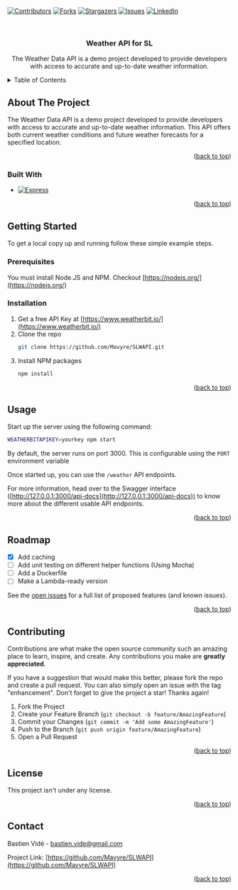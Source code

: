 <!-- Improved compatibility of back to top link: See: https://github.com/othneildrew/Best-README-Template/pull/73 -->
<a name="readme-top"></a>
<!--
*** Thanks for checking out the Best-README-Template. If you have a suggestion
*** that would make this better, please fork the repo and create a pull request
*** or simply open an issue with the tag "enhancement".
*** Don't forget to give the project a star!
*** Thanks again! Now go create something AMAZING! :D
-->



<!-- PROJECT SHIELDS -->
<!--
*** I'm using markdown "reference style" links for readability.
*** Reference links are enclosed in brackets [ ] instead of parentheses ( ).
*** See the bottom of this document for the declaration of the reference variables
*** for contributors-url, forks-url, etc. This is an optional, concise syntax you may use.
*** https://www.markdownguide.org/basic-syntax/#reference-style-links
-->
[![Contributors][contributors-shield]][contributors-url]
[![Forks][forks-shield]][forks-url]
[![Stargazers][stars-shield]][stars-url]
[![Issues][issues-shield]][issues-url]
[![LinkedIn][linkedin-shield]][linkedin-url]



<!-- PROJECT LOGO -->
<br />
<div align="center">

<h3 align="center">Weather API for SL</h3>

  <p align="center">
    The Weather Data API is a demo project developed to provide developers with access to accurate and up-to-date weather information.
  </p>
</div>



<!-- TABLE OF CONTENTS -->
<details>
  <summary>Table of Contents</summary>
  <ol>
    <li>
      <a href="#about-the-project">About The Project</a>
      <ul>
        <li><a href="#built-with">Built With</a></li>
      </ul>
    </li>
    <li>
      <a href="#getting-started">Getting Started</a>
      <ul>
        <li><a href="#prerequisites">Prerequisites</a></li>
        <li><a href="#installation">Installation</a></li>
      </ul>
    </li>
    <li><a href="#usage">Usage</a></li>
    <li><a href="#roadmap">Roadmap</a></li>
    <li><a href="#contributing">Contributing</a></li>
    <li><a href="#license">License</a></li>
    <li><a href="#contact">Contact</a></li>
  </ol>
</details>



<!-- ABOUT THE PROJECT -->
## About The Project

The Weather Data API is a demo project developed to provide developers with access to accurate and up-to-date weather information. This API offers both current weather conditions and future weather forecasts for a specified location.

<p align="right">(<a href="#readme-top">back to top</a>)</p>



### Built With

* [![Express][Express.js]][Express-url]

<p align="right">(<a href="#readme-top">back to top</a>)</p>



<!-- GETTING STARTED -->
## Getting Started

To get a local copy up and running follow these simple example steps.

### Prerequisites

You must install Node.JS and NPM. Checkout [https://nodejs.org/](https://nodejs.org/)

### Installation

1. Get a free API Key at [https://www.weatherbit.io/](https://www.weatherbit.io/)
2. Clone the repo
   ```sh
   git clone https://github.com/Mavyre/SLWAPI.git
   ```
3. Install NPM packages
   ```sh
   npm install
   ```

<p align="right">(<a href="#readme-top">back to top</a>)</p>



<!-- USAGE EXAMPLES -->
## Usage

Start up the server using the following command:
```sh
WEATHERBITAPIKEY=yourkey npm start
```

By default, the server runs on port 3000. This is configurable using the `PORT` environment variable

Once started up, you can use the `/weather` API endpoints.

For more information, head over to the Swagger interface ([http://127.0.0.1:3000/api-docs](http://127.0.0.1:3000/api-docs)) to know more about the different usable API endpoints.



<p align="right">(<a href="#readme-top">back to top</a>)</p>



<!-- ROADMAP -->
## Roadmap

- [X] Add caching
- [ ] Add unit testing on different helper functions (Using Mocha)
- [ ] Add a Dockerfile
- [ ] Make a Lambda-ready version

See the [open issues](https://github.com/Mavyre/SLWAPI/issues) for a full list of proposed features (and known issues).

<p align="right">(<a href="#readme-top">back to top</a>)</p>



<!-- CONTRIBUTING -->
## Contributing

Contributions are what make the open source community such an amazing place to learn, inspire, and create. Any contributions you make are **greatly appreciated**.

If you have a suggestion that would make this better, please fork the repo and create a pull request. You can also simply open an issue with the tag "enhancement".
Don't forget to give the project a star! Thanks again!

1. Fork the Project
2. Create your Feature Branch (`git checkout -b feature/AmazingFeature`)
3. Commit your Changes (`git commit -m 'Add some AmazingFeature'`)
4. Push to the Branch (`git push origin feature/AmazingFeature`)
5. Open a Pull Request

<p align="right">(<a href="#readme-top">back to top</a>)</p>



<!-- LICENSE -->
## License

This project isn't under any license.

<p align="right">(<a href="#readme-top">back to top</a>)</p>



<!-- CONTACT -->
## Contact

Bastien Vidé - bastien.vide@gmail.com

Project Link: [https://github.com/Mavyre/SLWAPI](https://github.com/Mavyre/SLWAPI)

<p align="right">(<a href="#readme-top">back to top</a>)</p>



<!-- MARKDOWN LINKS & IMAGES -->
<!-- https://www.markdownguide.org/basic-syntax/#reference-style-links -->
[contributors-shield]: https://img.shields.io/github/contributors/Mavyre/SLWAPI.svg?style=for-the-badge
[contributors-url]: https://github.com/Mavyre/SLWAPI/graphs/contributors
[forks-shield]: https://img.shields.io/github/forks/Mavyre/SLWAPI.svg?style=for-the-badge
[forks-url]: https://github.com/Mavyre/SLWAPI/network/members
[stars-shield]: https://img.shields.io/github/stars/Mavyre/SLWAPI.svg?style=for-the-badge
[stars-url]: https://github.com/Mavyre/SLWAPI/stargazers
[issues-shield]: https://img.shields.io/github/issues/Mavyre/SLWAPI.svg?style=for-the-badge
[issues-url]: https://github.com/Mavyre/SLWAPI/issues
[license-shield]: https://img.shields.io/github/license/Mavyre/SLWAPI.svg?style=for-the-badge
[license-url]: https://github.com/Mavyre/SLWAPI/blob/master/LICENSE.txt
[linkedin-shield]: https://img.shields.io/badge/-LinkedIn-black.svg?style=for-the-badge&logo=linkedin&colorB=555
[linkedin-url]: https://linkedin.com/in/bastien-vide
[product-screenshot]: images/screenshot.png
[Next.js]: https://img.shields.io/badge/next.js-000000?style=for-the-badge&logo=nextdotjs&logoColor=white
[Next-url]: https://nextjs.org/
[React.js]: https://img.shields.io/badge/React-20232A?style=for-the-badge&logo=react&logoColor=61DAFB
[React-url]: https://reactjs.org/
[Vue.js]: https://img.shields.io/badge/Vue.js-35495E?style=for-the-badge&logo=vuedotjs&logoColor=4FC08D
[Vue-url]: https://vuejs.org/
[Angular.io]: https://img.shields.io/badge/Angular-DD0031?style=for-the-badge&logo=angular&logoColor=white
[Angular-url]: https://angular.io/
[Svelte.dev]: https://img.shields.io/badge/Svelte-4A4A55?style=for-the-badge&logo=svelte&logoColor=FF3E00
[Svelte-url]: https://svelte.dev/
[Laravel.com]: https://img.shields.io/badge/Laravel-FF2D20?style=for-the-badge&logo=laravel&logoColor=white
[Laravel-url]: https://laravel.com
[Bootstrap.com]: https://img.shields.io/badge/Bootstrap-563D7C?style=for-the-badge&logo=bootstrap&logoColor=white
[Bootstrap-url]: https://getbootstrap.com
[JQuery.com]: https://img.shields.io/badge/jQuery-0769AD?style=for-the-badge&logo=jquery&logoColor=white
[JQuery-url]: https://jquery.com 
[Express.js]: https://img.shields.io/badge/Express.js-404D59?style=for-the-badge
[Express-url]: https://expressjs.com/